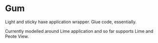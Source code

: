 # Gum

Light and sticky haxe application wrapper. Glue code, essentially.

Currently modelled around Lime application and so far supports Lime and Peote View.